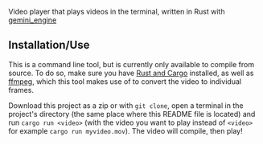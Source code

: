 Video player that plays videos in the terminal, written in Rust with [gemini_engine](https://github.com/redpenguinyt/gemini-rust)

## Installation/Use
This is a command line tool, but is currently only available to compile from source. To do so, make sure you have [Rust and Cargo](https://www.rust-lang.org/tools/install) installed, as well as [ffmpeg](https://ffmpeg.org/), which this tool makes use of to convert the video to individual frames.

Download this project as a zip or with `git clone`, open a terminal in the project's directory (the same place where this README file is located) and run `cargo run <video>` (with the video you want to play instead of `<video>` for example `cargo run myvideo.mov`). The video will compile, then play!